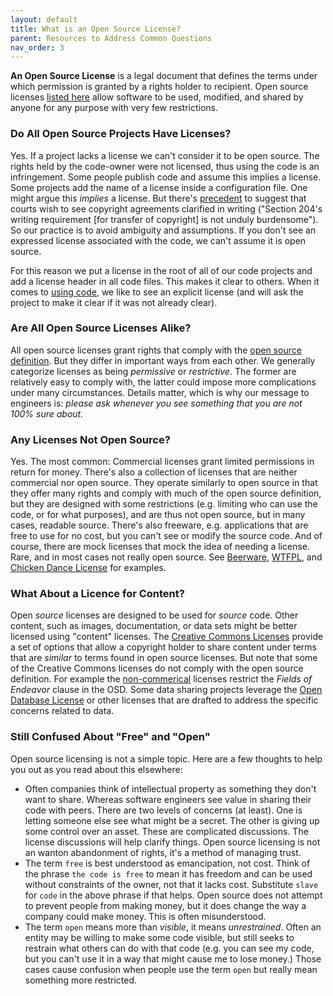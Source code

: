 ```yaml
---
layout: default
title: What is an Open Source License?
parent: Resources to Address Common Questions
nav_order: 3
---
```


**An Open Source License** is a legal document that defines the terms under which permission is granted by a rights holder to recipient. Open source licenses [listed here](https://opensource.org/licenses) allow software to be used, modified, and shared by anyone for any purpose with very few restrictions. 

### Do All Open Source Projects Have Licenses?

Yes. If a project lacks a license we can't consider it to be open source. The rights held by the code-owner were not licensed, thus using the code is an infringement. Some people publish code and assume this implies a license. Some projects add the name of a license inside a configuration file. One might argue this _implies_ a license. But there's [precedent](https://h2o.law.harvard.edu/cases/4070#r[7]) to suggest that courts wish to see copyright agreements clarified in writing ("Section 204's writing requirement [for transfer of copyright] is not unduly burdensome"). So our practice is to avoid ambiguity and assumptions. If you don't see an expressed license associated with the code, we can't assume it is open source. 

For this reason we put a license in the root of all of our code projects and add a license header in all code files. This makes it clear to others. When it comes to [using code](https://verizonmedia.github.io/oss-guide/docs/using/using.html#the-open-source-license), we like to see an explicit license (and will ask the project to make it clear if it was not already clear).

### Are All Open Source Licenses Alike?

All open source licenses grant rights that comply with the [open source definition](https://opensource.org/osd). But they differ in important ways from each other. We generally categorize licenses as being _permissive_ or _restrictive_. The former are relatively easy to comply with, the latter could impose more complications under many circumstances. Details matter, which is why our message to engineers is: *please ask whenever you see something that you are not 100% sure about.*

### Any Licenses Not Open Source?

Yes. The most common: Commercial licenses grant limited permissions in return for money. There's also a collection of licenses that are neither commercial nor open source. They operate similarly to open source in that they offer many rights and comply with much of the open source definition, but they are designed with some restrictions (e.g. limiting who can use the code, or for what purposes), and are thus not open source, but in many cases, readable source. There's also freeware, e.g. applications that are free to use for no cost, but you can't see or modify the source code. And of course, there are mock licenses that mock the idea of needing a license. Rare, and in most cases not really open source. See [Beerware](https://fedoraproject.org/wiki/Licensing/Beerware), [WTFPL](http://www.wtfpl.net/), and [Chicken Dance License](https://github.com/supertunaman/cdl) for examples.

### What About a Licence for Content?

Open _source_ licenses are designed to be used for _source_ code. Other content, such as images, documentation, or data sets might be better licensed using "content" licenses. The [Creative Commons Licenses](https://creativecommons.org/licenses/) provide a set of options that allow a copyright holder to share content under terms that are _similar_ to terms found in open source licenses. But note that some of the Creative Commons licenses do not comply with the open source definition. For example the [non-commerical](https://creativecommons.org/licenses/by-nc/4.0/) licenses restrict the _Fields of Endeavor_ clause in the OSD. Some data sharing projects leverage the [Open Database License](https://opendatacommons.org/licenses/odbl/index.html) or other licenses that are drafted to address the specific concerns related to data. 

### Still Confused About "Free" and "Open"

Open source licensing is not a simple topic. Here are a few thoughts to help you out as you read about this elsewhere:

* Often companies think of intellectual property as something they don't want to share. Whereas software engineers see value in sharing their code with peers. There are two levels of concerns (at least). One is letting someone else see what might be a secret. The other is giving up some control over an asset. These are complicated discussions. The license discussions will help clarify things. Open source licensing is not an wanton abandonment of rights, it's a method of managing trust. 
* The term `free` is best understood as emancipation, not cost. Think of the phrase `the code is free` to mean it has freedom and can be used without constraints of the owner, not that it lacks cost. Substitute `slave` for `code` in the above phrase if that helps. Open source does not attempt to prevent people from making money, but it does change the way a company could make money. This is often misunderstood. 
* The term `open` means more than _visible_, it means _unrestrained_. Often an entity may be willing to make some code visible, but still seeks to restrain what others can do with that code (e.g. you can see my code, but you can't use it in a way that might cause me to lose money.) Those cases cause confusion when people use the term `open` but really mean something more restricted.
